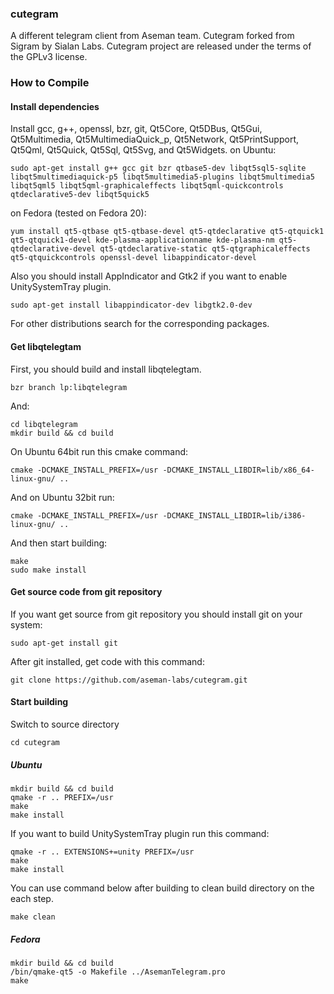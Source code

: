 ### cutegram

A different telegram client from Aseman team.
Cutegram forked from Sigram by Sialan Labs.
Cutegram project are released under the terms of the GPLv3 license.

### How to Compile
#### Install dependencies

Install gcc, g++, openssl, bzr, git, Qt5Core, Qt5DBus, Qt5Gui, Qt5Multimedia, Qt5MultimediaQuick_p, Qt5Network, Qt5PrintSupport, Qt5Qml, Qt5Quick, Qt5Sql, Qt5Svg, and Qt5Widgets.
on Ubuntu:

    sudo apt-get install g++ gcc git bzr qtbase5-dev libqt5sql5-sqlite libqt5multimediaquick-p5 libqt5multimedia5-plugins libqt5multimedia5 libqt5qml5 libqt5qml-graphicaleffects libqt5qml-quickcontrols qtdeclarative5-dev libqt5quick5 

on Fedora (tested on Fedora 20):

    yum install qt5-qtbase qt5-qtbase-devel qt5-qtdeclarative qt5-qtquick1 qt5-qtquick1-devel kde-plasma-applicationname kde-plasma-nm qt5-qtdeclarative-devel qt5-qtdeclarative-static qt5-qtgraphicaleffects qt5-qtquickcontrols openssl-devel libappindicator-devel

Also you should install AppIndicator and Gtk2 if you want to enable UnitySystemTray plugin.

    sudo apt-get install libappindicator-dev libgtk2.0-dev

For other distributions search for the corresponding packages.

#### Get libqtelegtam

First, you should build and install libqtelegtam.

    bzr branch lp:libqtelegram 
    
And:

    cd libqtelegram
    mkdir build && cd build

On Ubuntu 64bit run this cmake command:

    cmake -DCMAKE_INSTALL_PREFIX=/usr -DCMAKE_INSTALL_LIBDIR=lib/x86_64-linux-gnu/ ..

And on Ubuntu 32bit run:

    cmake -DCMAKE_INSTALL_PREFIX=/usr -DCMAKE_INSTALL_LIBDIR=lib/i386-linux-gnu/ ..
    
And then start building:

    make
    sudo make install

#### Get source code from git repository

If you want get source from git repository you should install git on your system:

    sudo apt-get install git

After git installed, get code with this command:

    git clone https://github.com/aseman-labs/cutegram.git

#### Start building

Switch to source directory

    cd cutegram

##### Ubuntu

    mkdir build && cd build
    qmake -r .. PREFIX=/usr
    make
    make install

If you want to build UnitySystemTray plugin run this command:

    qmake -r .. EXTENSIONS+=unity PREFIX=/usr
    make
    make install

You can use command below after building to clean build directory on the each step.

    make clean

##### Fedora

    mkdir build && cd build
    /bin/qmake-qt5 -o Makefile ../AsemanTelegram.pro
    make
